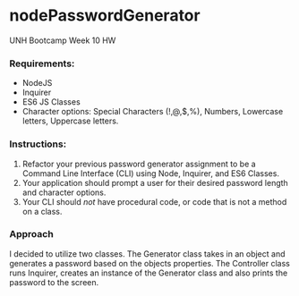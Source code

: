 # nodePasswordGenerator
UNH Bootcamp Week 10 HW

### Requirements:
- NodeJS
- Inquirer
- ES6 JS Classes
- Character options: Special Characters (!,@,$,%), Numbers, Lowercase letters, Uppercase letters.

### Instructions:
1. Refactor your previous password generator assignment to be a Command Line Interface (CLI) using Node, Inquirer, and ES6 Classes.
2. Your application should prompt a user for their desired password length and character options. 
3. Your CLI should _not_ have procedural code, or code that is not a method on a class.

### Approach 
I decided to utilize two classes. The Generator class takes in an object and generates a password based on the objects properties. The Controller class runs Inquirer, creates an instance of the Generator class and also prints the password to the screen. 


